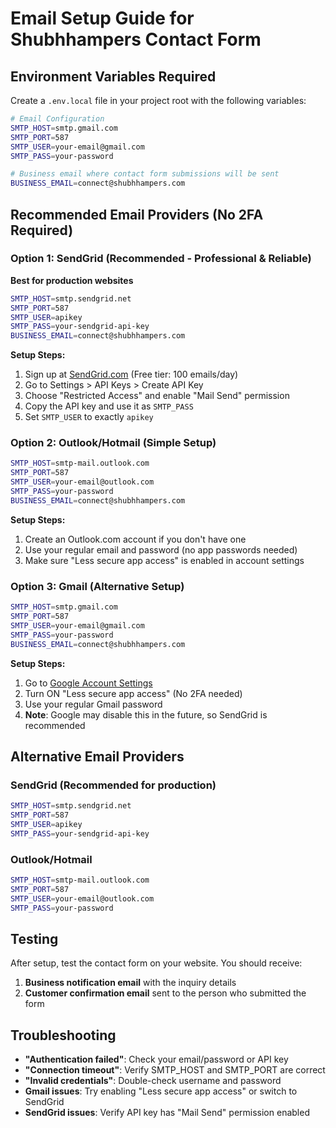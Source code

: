 # Email Setup Guide for Shubhhampers Contact Form

## Environment Variables Required

Create a `.env.local` file in your project root with the following variables:

```bash
# Email Configuration
SMTP_HOST=smtp.gmail.com
SMTP_PORT=587
SMTP_USER=your-email@gmail.com
SMTP_PASS=your-password

# Business email where contact form submissions will be sent
BUSINESS_EMAIL=connect@shubhhampers.com
```

## Recommended Email Providers (No 2FA Required)

### Option 1: SendGrid (Recommended - Professional & Reliable)

**Best for production websites**

```bash
SMTP_HOST=smtp.sendgrid.net
SMTP_PORT=587
SMTP_USER=apikey
SMTP_PASS=your-sendgrid-api-key
BUSINESS_EMAIL=connect@shubhhampers.com
```

**Setup Steps:**

1. Sign up at [SendGrid.com](https://sendgrid.com) (Free tier: 100 emails/day)
2. Go to Settings > API Keys > Create API Key
3. Choose "Restricted Access" and enable "Mail Send" permission
4. Copy the API key and use it as `SMTP_PASS`
5. Set `SMTP_USER` to exactly `apikey`

### Option 2: Outlook/Hotmail (Simple Setup)

```bash
SMTP_HOST=smtp-mail.outlook.com
SMTP_PORT=587
SMTP_USER=your-email@outlook.com
SMTP_PASS=your-password
BUSINESS_EMAIL=connect@shubhhampers.com
```

**Setup Steps:**

1. Create an Outlook.com account if you don't have one
2. Use your regular email and password (no app passwords needed)
3. Make sure "Less secure app access" is enabled in account settings

### Option 3: Gmail (Alternative Setup)

```bash
SMTP_HOST=smtp.gmail.com
SMTP_PORT=587
SMTP_USER=your-email@gmail.com
SMTP_PASS=your-password
BUSINESS_EMAIL=connect@shubhhampers.com
```

**Setup Steps:**

1. Go to [Google Account Settings](https://myaccount.google.com/security)
2. Turn ON "Less secure app access" (No 2FA needed)
3. Use your regular Gmail password
4. **Note**: Google may disable this in the future, so SendGrid is recommended

## Alternative Email Providers

### SendGrid (Recommended for production)

```bash
SMTP_HOST=smtp.sendgrid.net
SMTP_PORT=587
SMTP_USER=apikey
SMTP_PASS=your-sendgrid-api-key
```

### Outlook/Hotmail

```bash
SMTP_HOST=smtp-mail.outlook.com
SMTP_PORT=587
SMTP_USER=your-email@outlook.com
SMTP_PASS=your-password
```

## Testing

After setup, test the contact form on your website. You should receive:

1. **Business notification email** with the inquiry details
2. **Customer confirmation email** sent to the person who submitted the form

## Troubleshooting

- **"Authentication failed"**: Check your email/password or API key
- **"Connection timeout"**: Verify SMTP_HOST and SMTP_PORT are correct
- **"Invalid credentials"**: Double-check username and password
- **Gmail issues**: Try enabling "Less secure app access" or switch to SendGrid
- **SendGrid issues**: Verify API key has "Mail Send" permission enabled
